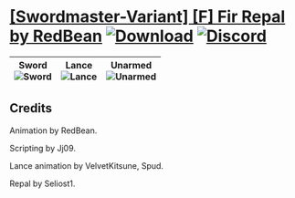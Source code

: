 # [\[Swordmaster-Variant\] \[F\] Fir Repal by RedBean](https://github.com/Klokinator/FE-Repo/tree/main/Battle%20Animations/Infantry%20-%20(Swd)%20Myrms%20and%20Swordmasters/%5BSwordmaster-Variant%5D%20%5BF%5D%20Fir%20Repal%20by%20RedBean) [![Download](https://img.shields.io/badge/Download--red?style=social&logo=github)](https://minhaskamal.github.io/DownGit/#/home?url=https://github.com/Klokinator/FE-Repo/tree/main/Battle%20Animations/Infantry%20-%20(Swd)%20Myrms%20and%20Swordmasters/%5BSwordmaster-Variant%5D%20%5BF%5D%20Fir%20Repal%20by%20RedBean) [![Discord](https://img.shields.io/badge/Discord--blue?style=social&logo=discord)](https://discord.gg/C7VNGnyTPA)

| <b>Sword</b><br/><img alt="Sword" src="https://raw.githubusercontent.com/Klokinator/FE-Repo/main/Battle%20Animations/Infantry%20-%20(Swd)%20Myrms%20and%20Swordmasters/%5BSwordmaster-Variant%5D%20%5BF%5D%20Fir%20Repal%20by%20RedBean/1.%20Sword/Sword.gif"/> | <b>Lance</b><br/><img alt="Lance" src="https://raw.githubusercontent.com/Klokinator/FE-Repo/main/Battle%20Animations/Infantry%20-%20(Swd)%20Myrms%20and%20Swordmasters/%5BSwordmaster-Variant%5D%20%5BF%5D%20Fir%20Repal%20by%20RedBean/2.%20Lance/Lance.gif"/> | <b>Unarmed</b><br/><img alt="Unarmed" src="https://raw.githubusercontent.com/Klokinator/FE-Repo/main/Battle%20Animations/Infantry%20-%20(Swd)%20Myrms%20and%20Swordmasters/%5BSwordmaster-Variant%5D%20%5BF%5D%20Fir%20Repal%20by%20RedBean/8.%20Unarmed/Unarmed.gif"/> |
| :---: | :---: | :---: |

## Credits

Animation by RedBean. 

Scripting by Jj09.

Lance animation by VelvetKitsune, Spud.

Repal by Seliost1.

